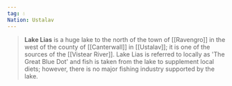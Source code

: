 ```yaml
---
tag: 💧
Nation: Ustalav
---
```

> **Lake Lias** is a huge lake to the north of the town of [[Ravengro]] in the west of the county of [[Canterwall]] in [[Ustalav]]; it is one of the sources of the [[Vistear River]]. Lake Lias is referred to locally as 'The Great Blue Dot' and fish is taken from the lake to supplement local diets; however, there is no major fishing industry supported by the lake.








